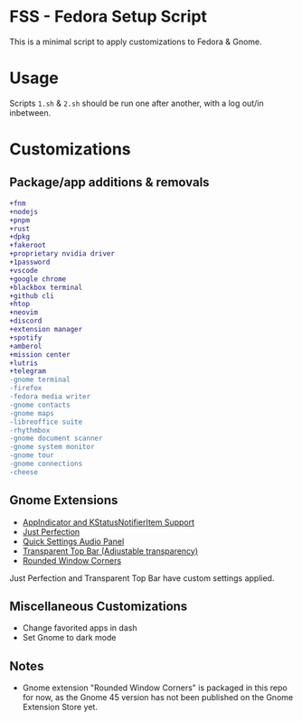 # FSS - Fedora Setup Script
This is a minimal script to apply customizations to Fedora & Gnome.
# Usage
Scripts `1.sh` & `2.sh` should be run one after another, with a log out/in inbetween.
# Customizations
## Package/app additions & removals
```diff
+fnm
+nodejs
+pnpm
+rust
+dpkg
+fakeroot
+proprietary nvidia driver
+1password
+vscode
+google chrome
+blackbox terminal
+github cli
+htop
+neovim
+discord
+extension manager
+spotify
+amberol
+mission center
+lutris
+telegram
-gnome terminal
-firefox
-fedora media writer
-gnome contacts
-gnome maps
-libreoffice suite
-rhythmbox
-gnome document scanner
-gnome system monitor
-gnome tour
-gnome connections
-cheese
```
## Gnome Extensions
- [AppIndicator and KStatusNotifierItem Support](https://github.com/ubuntu/gnome-shell-extension-appindicator)
- [Just Perfection](https://gitlab.gnome.org/jrahmatzadeh/just-perfection)
- [Quick Settings Audio Panel](https://github.com/Rayzeq/quick-settings-audio-panel)
- [Transparent Top Bar (Adjustable transparency)](https://github.com/lamarios/gnome-shell-extension-transparent-top-bar)
- [Rounded Window Corners](https://extensions.gnome.org/extension/5237/rounded-window-corners/)

Just Perfection and Transparent Top Bar have custom settings applied.
## Miscellaneous Customizations
- Change favorited apps in dash
- Set Gnome to dark mode
## Notes
- Gnome extension "Rounded Window Corners" is packaged in this repo for now, as the Gnome 45 version has not been published on the Gnome Extension Store yet.